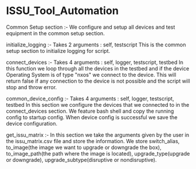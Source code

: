 # ISSU_Tool_Automation

Common Setup section :-
We configure and setup all devices and test equipment in the common setup section.

initialize_logging :-
Takes 2 arguments : self, testscript
This is the common setup section to initialize logging for script.

connect_devices :-
Takes 4 arguments : self, logger, testscript, testbed
In this function we loop through all the devices in the testbed and if the device Operating System is of type "nxos" we connect to the device. This will return false if any connection to the device is not possible and the script will stop and throw error.

common_device_config :-
Takes 4 arguments : self, logger, testscript, testbed
In this section we configure the devices that we connected to in the connect_devices section. We feature bash shell and copy the running config to startup config. When device config is successful we save the device configuration.

get_issu_matrix :-
In this section we take the arguments given by the user in the issu_matrix.csv file and store the information. We store switch_alias, to_image(the image we want to upgrade or downgrade the box), to_image_path(the path where the image is located), upgrade_type(upgrade or downgrade), upgrade_subtype(disruptive or nondisruptive).

